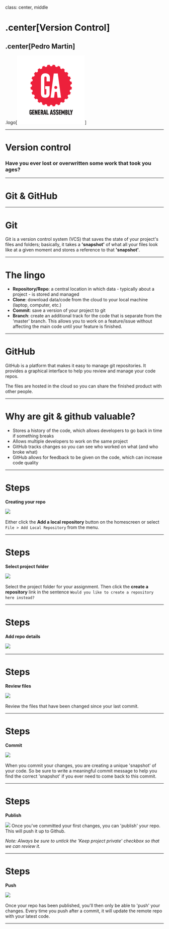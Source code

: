 class: center, middle

# .center[Version Control]

## .center[Pedro Martin]

.logo[![](../assets/ga.svg)]

---

# Version control

### Have you ever lost or overwritten some work that took you ages?

---

# Git & GitHub

---

# Git

Git is a version control system (VCS) that saves the state of your project's files and folders; basically, it takes a **'snapshot'** of what all your files look like at a given moment and stores a reference to that **'snapshot'**.

---

# The lingo

- **Repository/Repo**: a central location in which data - typically about a project - is stored and managed
- **Clone**: download data/code from the cloud to your local machine (laptop, computer, etc.)
- **Commit**: save a version of your project to git
- **Branch**: create an additional track for the code that is separate from the 'master' branch. This allows you to work on a feature/issue without affecting the main code until your feature is finished.

---

# GitHub

GitHub is a platform that makes it easy to manage git repositories. It provides a graphical interface to help you review and manage your code repos.

The files are hosted in the cloud so you can share the finished product with other people.

---

# Why are git & github valuable?

- Stores a history of the code, which allows developers to go back in time if something breaks
- Allows multiple developers to work on the same project
- GitHub tracks changes so you can see who worked on what (and who broke what)
- GitHub allows for feedback to be given on the code, which can increase code quality

---

# Steps

**Creating your repo**

![](https://stooderrr.github.io/ga-fewd/dist/images/week-2/add-repo.png)

Either click the **Add a local repository** button on the homescreen or select `File > Add Local Repository` from the menu.

---

# Steps

**Select project folder**

![](https://stooderrr.github.io/ga-fewd/dist/images/week-2/select-project-folder.png)

Select the project folder for your assignment. Then click the **create a repository** link in the sentence `Would you like to create a repository here instead?`

---

# Steps

**Add repo details**

![](https://stooderrr.github.io/ga-fewd/dist/images/week-2/add-repo-details.png)

---

# Steps

**Review files**

![](https://stooderrr.github.io/ga-fewd/dist/images/week-2/review-changes.png)

Review the files that have been changed since your last commit.

---

# Steps

**Commit**

![](https://stooderrr.github.io/ga-fewd/dist/images/week-2/commit-message.png)

When you commit your changes, you are creating a unique 'snapshot' of your code. So be sure to write a meaningful commit message to help you find the correct 'snapshot' if you ever need to come back to this commit.

---

# Steps

**Publish**

![](https://stooderrr.github.io/ga-fewd/dist/images/week-2/publish-repo.png)
Once you've committed your first changes, you can 'publish' your repo. This will push it up to Github.

_Note: Always be sure to untick the 'Keep project private' checkbox so that we can review it._

---

# Steps

**Push**

![](https://stooderrr.github.io/ga-fewd/dist/images/week-2/sync-repo.png)

Once your repo has been published, you'll then only be able to 'push' your changes. Every time you push after a commit, it will update the remote repo with your latest code.

---
